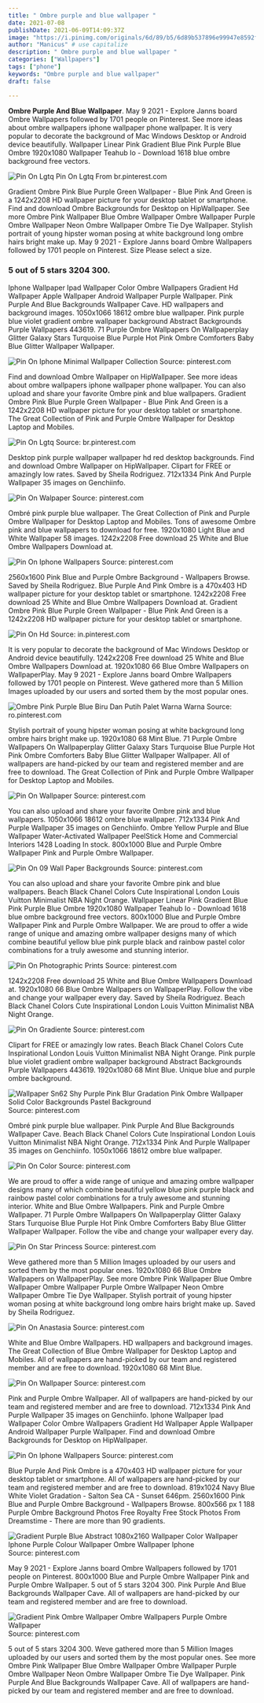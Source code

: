 ```yaml
---
title: " Ombre purple and blue wallpaper "
date: 2021-07-08
publishDate: 2021-06-09T14:09:37Z
image: "https://i.pinimg.com/originals/6d/89/b5/6d89b537896e99947e8592f5311d988a.png"
author: "Manicus" # use capitalize
description: " Ombre purple and blue wallpaper "
categories: ["Wallpapers"]
tags: ["phone"]
keywords: "Ombre purple and blue wallpaper"
draft: false

---
```



**Ombre Purple And Blue Wallpaper**. May 9 2021 - Explore Janns board Ombre Wallpapers followed by 1701 people on Pinterest. See more ideas about ombre wallpapers iphone wallpaper phone wallpaper. It is very popular to decorate the background of Mac Windows Desktop or Android device beautifully. Wallpaper Linear Pink Gradient Blue Pink Purple Blue Ombre 1920x1080 Wallpaper Teahub Io - Download 1618 blue ombre background free vectors.

![Pin On Lgtq](https://i.pinimg.com/originals/a8/ae/8b/a8ae8b3d50e74cc588375d170198d408.jpg "Pin On Lgtq")
Pin On Lgtq From br.pinterest.com


Gradient Ombre Pink Blue Purple Green Wallpaper - Blue Pink And Green is a 1242x2208 HD wallpaper picture for your desktop tablet or smartphone. Find and download Ombre Backgrounds for Desktop on HipWallpaper. See more Ombre Pink Wallpaper Blue Ombre Wallpaper Ombre Wallpaper Purple Ombre Wallpaper Neon Ombre Wallpaper Ombre Tie Dye Wallpaper. Stylish portrait of young hipster woman posing at white background long ombre hairs bright make up. May 9 2021 - Explore Janns board Ombre Wallpapers followed by 1701 people on Pinterest. Size Please select a size.

### 5 out of 5 stars 3204 300.

Iphone Wallpaper Ipad Wallpaper Color Ombre Wallpapers Gradient Hd Wallpaper Apple Wallpaper Android Wallpaper Purple Wallpaper. Pink Purple And Blue Backgrounds Wallpaper Cave. HD wallpapers and background images. 1050x1066 18612 ombre blue wallpaper. Pink purple blue violet gradient ombre wallpaper background Abstract Backgrounds Purple Wallpapers 443619. 71 Purple Ombre Wallpapers On Wallpaperplay Glitter Galaxy Stars Turquoise Blue Purple Hot Pink Ombre Comforters Baby Blue Glitter Wallpaper Wallpaper.


![Pin On Iphone Minimal Wallpaper Collection](https://i.pinimg.com/originals/28/e1/ff/28e1ffd113736ce6f35e29a47950e554.jpg "Pin On Iphone Minimal Wallpaper Collection")
Source: pinterest.com

Find and download Ombre Wallpaper on HipWallpaper. See more ideas about ombre wallpapers iphone wallpaper phone wallpaper. You can also upload and share your favorite Ombre pink and blue wallpapers. Gradient Ombre Pink Blue Purple Green Wallpaper - Blue Pink And Green is a 1242x2208 HD wallpaper picture for your desktop tablet or smartphone. The Great Collection of Pink and Purple Ombre Wallpaper for Desktop Laptop and Mobiles.

![Pin On Lgtq](https://i.pinimg.com/originals/a8/ae/8b/a8ae8b3d50e74cc588375d170198d408.jpg "Pin On Lgtq")
Source: br.pinterest.com

Desktop pink purple wallpaper wallpaper hd red desktop backgrounds. Find and download Ombre Wallpaper on HipWallpaper. Clipart for FREE or amazingly low rates. Saved by Sheila Rodriguez. 712x1334 Pink And Purple Wallpaper 35 images on Genchiinfo.

![Pin On Walpaper](https://i.pinimg.com/originals/25/53/d7/2553d75c269d7d081d86ea4ccd01a3f8.jpg "Pin On Walpaper")
Source: pinterest.com

Ombré pink purple blue wallpaper. The Great Collection of Pink and Purple Ombre Wallpaper for Desktop Laptop and Mobiles. Tons of awesome Ombre pink and blue wallpapers to download for free. 1920x1080 Light Blue and White Wallpaper 58 images. 1242x2208 Free download 25 White and Blue Ombre Wallpapers Download at.

![Pin On Iphone Wallpapers](https://i.pinimg.com/originals/96/2d/34/962d345252407168051a98467da01c72.jpg "Pin On Iphone Wallpapers")
Source: pinterest.com

2560x1600 Pink Blue and Purple Ombre Background - Wallpapers Browse. Saved by Sheila Rodriguez. Blue Purple And Pink Ombre is a 470x403 HD wallpaper picture for your desktop tablet or smartphone. 1242x2208 Free download 25 White and Blue Ombre Wallpapers Download at. Gradient Ombre Pink Blue Purple Green Wallpaper - Blue Pink And Green is a 1242x2208 HD wallpaper picture for your desktop tablet or smartphone.

![Pin On Hd](https://i.pinimg.com/736x/96/0c/6b/960c6be99952dc6ea00d18759ca37482.jpg "Pin On Hd")
Source: in.pinterest.com

It is very popular to decorate the background of Mac Windows Desktop or Android device beautifully. 1242x2208 Free download 25 White and Blue Ombre Wallpapers Download at. 1920x1080 66 Blue Ombre Wallpapers on WallpaperPlay. May 9 2021 - Explore Janns board Ombre Wallpapers followed by 1701 people on Pinterest. Weve gathered more than 5 Million Images uploaded by our users and sorted them by the most popular ones.

![Ombre Pink Purple Blue Biru Dan Putih Palet Warna Warna](https://i.pinimg.com/originals/03/0b/b8/030bb86f8dd672d39b693cd94bfd1f4a.jpg "Ombre Pink Purple Blue Biru Dan Putih Palet Warna Warna")
Source: ro.pinterest.com

Stylish portrait of young hipster woman posing at white background long ombre hairs bright make up. 1920x1080 68 Mint Blue. 71 Purple Ombre Wallpapers On Wallpaperplay Glitter Galaxy Stars Turquoise Blue Purple Hot Pink Ombre Comforters Baby Blue Glitter Wallpaper Wallpaper. All of wallpapers are hand-picked by our team and registered member and are free to download. The Great Collection of Pink and Purple Ombre Wallpaper for Desktop Laptop and Mobiles.

![Pin On Wallpaper](https://i.pinimg.com/564x/92/86/2e/92862ed585139534114818a3ff118c7f.jpg "Pin On Wallpaper")
Source: pinterest.com

You can also upload and share your favorite Ombre pink and blue wallpapers. 1050x1066 18612 ombre blue wallpaper. 712x1334 Pink And Purple Wallpaper 35 images on Genchiinfo. Ombre Yellow Purple and Blue Wallpaper Water-Activated Wallpaper PeelStick Home and Commercial Interiors 1428 Loading In stock. 800x1000 Blue and Purple Ombre Wallpaper Pink and Purple Ombre Wallpaper.

![Pin On 09 Wall Paper Backgrounds](https://i.pinimg.com/736x/14/f2/06/14f206f4fa974de45eee1c0b9ae3c1b2.jpg "Pin On 09 Wall Paper Backgrounds")
Source: pinterest.com

You can also upload and share your favorite Ombre pink and blue wallpapers. Beach Black Chanel Сolors Cute Inspirational London Louis Vuitton Minimalist NBA Night Orange. Wallpaper Linear Pink Gradient Blue Pink Purple Blue Ombre 1920x1080 Wallpaper Teahub Io - Download 1618 blue ombre background free vectors. 800x1000 Blue and Purple Ombre Wallpaper Pink and Purple Ombre Wallpaper. We are proud to offer a wide range of unique and amazing ombre wallpaper designs many of which combine beautiful yellow blue pink purple black and rainbow pastel color combinations for a truly awesome and stunning interior.

![Pin On Photographic Prints](https://i.pinimg.com/474x/d0/f6/b4/d0f6b40e92dade2238e874ca97c8fa22.jpg "Pin On Photographic Prints")
Source: pinterest.com

1242x2208 Free download 25 White and Blue Ombre Wallpapers Download at. 1920x1080 66 Blue Ombre Wallpapers on WallpaperPlay. Follow the vibe and change your wallpaper every day. Saved by Sheila Rodriguez. Beach Black Chanel Сolors Cute Inspirational London Louis Vuitton Minimalist NBA Night Orange.

![Pin On Gradiente](https://i.pinimg.com/originals/90/0a/2c/900a2cd27c1486490f37f7224671bf97.png "Pin On Gradiente")
Source: pinterest.com

Clipart for FREE or amazingly low rates. Beach Black Chanel Сolors Cute Inspirational London Louis Vuitton Minimalist NBA Night Orange. Pink purple blue violet gradient ombre wallpaper background Abstract Backgrounds Purple Wallpapers 443619. 1920x1080 68 Mint Blue. Unique blue and purple ombre background.

![Wallpaper Sn62 Shy Purple Pink Blur Gradation Pink Ombre Wallpaper Solid Color Backgrounds Pastel Background](https://i.pinimg.com/736x/60/fd/9d/60fd9d972250fd27805c6f71a7f40612.jpg "Wallpaper Sn62 Shy Purple Pink Blur Gradation Pink Ombre Wallpaper Solid Color Backgrounds Pastel Background")
Source: pinterest.com

Ombré pink purple blue wallpaper. Pink Purple And Blue Backgrounds Wallpaper Cave. Beach Black Chanel Сolors Cute Inspirational London Louis Vuitton Minimalist NBA Night Orange. 712x1334 Pink And Purple Wallpaper 35 images on Genchiinfo. 1050x1066 18612 ombre blue wallpaper.

![Pin On Color](https://i.pinimg.com/originals/42/1d/1d/421d1d3bbec15aedf9e802f48ac60484.jpg "Pin On Color")
Source: pinterest.com

We are proud to offer a wide range of unique and amazing ombre wallpaper designs many of which combine beautiful yellow blue pink purple black and rainbow pastel color combinations for a truly awesome and stunning interior. White and Blue Ombre Wallpapers. Pink and Purple Ombre Wallpaper. 71 Purple Ombre Wallpapers On Wallpaperplay Glitter Galaxy Stars Turquoise Blue Purple Hot Pink Ombre Comforters Baby Blue Glitter Wallpaper Wallpaper. Follow the vibe and change your wallpaper every day.

![Pin On Star Princess](https://i.pinimg.com/originals/ca/7f/ef/ca7fef4cc0b63c522725af8ce93c2737.png "Pin On Star Princess")
Source: pinterest.com

Weve gathered more than 5 Million Images uploaded by our users and sorted them by the most popular ones. 1920x1080 66 Blue Ombre Wallpapers on WallpaperPlay. See more Ombre Pink Wallpaper Blue Ombre Wallpaper Ombre Wallpaper Purple Ombre Wallpaper Neon Ombre Wallpaper Ombre Tie Dye Wallpaper. Stylish portrait of young hipster woman posing at white background long ombre hairs bright make up. Saved by Sheila Rodriguez.

![Pin On Anastasia](https://i.pinimg.com/originals/e3/06/80/e306802d3750c2c87414a422d3371c64.png "Pin On Anastasia")
Source: pinterest.com

White and Blue Ombre Wallpapers. HD wallpapers and background images. The Great Collection of Blue Ombre Wallpaper for Desktop Laptop and Mobiles. All of wallpapers are hand-picked by our team and registered member and are free to download. 1920x1080 68 Mint Blue.

![Pin On Wallpaper](https://i.pinimg.com/originals/f5/29/61/f5296137df8345ec1fc342566bf0833f.jpg "Pin On Wallpaper")
Source: pinterest.com

Pink and Purple Ombre Wallpaper. All of wallpapers are hand-picked by our team and registered member and are free to download. 712x1334 Pink And Purple Wallpaper 35 images on Genchiinfo. Iphone Wallpaper Ipad Wallpaper Color Ombre Wallpapers Gradient Hd Wallpaper Apple Wallpaper Android Wallpaper Purple Wallpaper. Find and download Ombre Backgrounds for Desktop on HipWallpaper.

![Pin On Iphone Wallpapers](https://i.pinimg.com/originals/10/40/7b/10407bc3f00fe0ee1fbe993b84e29648.jpg "Pin On Iphone Wallpapers")
Source: pinterest.com

Blue Purple And Pink Ombre is a 470x403 HD wallpaper picture for your desktop tablet or smartphone. All of wallpapers are hand-picked by our team and registered member and are free to download. 819x1024 Navy Blue White Violet Gradation - Salton Sea CA - Sunset 646pm. 2560x1600 Pink Blue and Purple Ombre Background - Wallpapers Browse. 800x566 px 1 188 Purple Ombre Background Photos Free Royalty Free Stock Photos From Dreamstime - There are more than 90 gradients.

![Gradient Purple Blue Abstract 1080x2160 Wallpaper Color Wallpaper Iphone Purple Colour Wallpaper Ombre Wallpaper Iphone](https://i.pinimg.com/474x/70/e2/f9/70e2f9d4191154624f58c15eb684e27a.jpg "Gradient Purple Blue Abstract 1080x2160 Wallpaper Color Wallpaper Iphone Purple Colour Wallpaper Ombre Wallpaper Iphone")
Source: pinterest.com

May 9 2021 - Explore Janns board Ombre Wallpapers followed by 1701 people on Pinterest. 800x1000 Blue and Purple Ombre Wallpaper Pink and Purple Ombre Wallpaper. 5 out of 5 stars 3204 300. Pink Purple And Blue Backgrounds Wallpaper Cave. All of wallpapers are hand-picked by our team and registered member and are free to download.

![Gradient Pink Ombre Wallpaper Ombre Wallpapers Purple Ombre Wallpaper](https://i.pinimg.com/originals/6d/89/b5/6d89b537896e99947e8592f5311d988a.png "Gradient Pink Ombre Wallpaper Ombre Wallpapers Purple Ombre Wallpaper")
Source: pinterest.com

5 out of 5 stars 3204 300. Weve gathered more than 5 Million Images uploaded by our users and sorted them by the most popular ones. See more Ombre Pink Wallpaper Blue Ombre Wallpaper Ombre Wallpaper Purple Ombre Wallpaper Neon Ombre Wallpaper Ombre Tie Dye Wallpaper. Pink Purple And Blue Backgrounds Wallpaper Cave. All of wallpapers are hand-picked by our team and registered member and are free to download.

